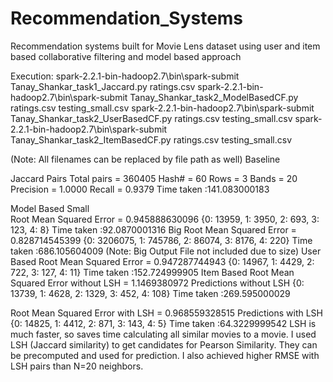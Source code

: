# Recommendation_Systems
Recommendation systems built for Movie Lens dataset using user and item based collaborative filtering and model based approach

  
Execution: 
spark-2.2.1-bin-hadoop2.7\bin\spark-submit Tanay_Shankar_task1_Jaccard.py ratings.csv 
spark-2.2.1-bin-hadoop2.7\bin\spark-submit Tanay_Shankar_task2_ModelBasedCF.py ratings.csv testing_small.csv 
spark-2.2.1-bin-hadoop2.7\bin\spark-submit Tanay_Shankar_task2_UserBasedCF.py ratings.csv testing_small.csv 
spark-2.2.1-bin-hadoop2.7\bin\spark-submit Tanay_Shankar_task2_ItemBasedCF.py ratings.csv testing_small.csv 
 
(Note: All filenames can be replaced by file path as well) 
Baseline 
 
 
 
Jaccard Pairs 
Total pairs = 360405 
Hash# = 60 Rows = 3 Bands = 20 
Precision = 1.0000 
Recall = 0.9379 
Time taken :141.083000183 

 
Model Based Small  
Root Mean Squared Error = 0.945888630096 
{0: 13959, 1: 3950, 2: 693, 3: 123, 4: 8} 
Time taken :92.0870001316 
Big 
Root Mean Squared Error = 0.828714545399 
{0: 3206075, 1: 745786, 2: 86074, 3: 8176, 4: 220} 
Time taken :686.105604009 
(Note: Big Output File not included due to size) 
User Based 
Root Mean Squared Error = 0.947287744943 
{0: 14967, 1: 4429, 2: 722, 3: 127, 4: 11} 
Time taken :152.724999905 
Item Based 
Root Mean Squared Error without LSH = 1.1469380972 
Predictions without LSH 
{0: 13739, 1: 4628, 2: 1329, 3: 452, 4: 108} 
Time taken :269.595000029 
 
Root Mean Squared Error with LSH = 0.968559328515 
Predictions with LSH 
{0: 14825, 1: 4412, 2: 871, 3: 143, 4: 5} 
Time taken :64.3229999542 
LSH is much faster, so saves time calculating all similar movies to a movie. I used LSH (Jaccard similarity) to get candidates for Pearson Similarity. They can be precomputed and used for prediction. I also achieved higher RMSE with LSH pairs than N=20 neighbors. 
